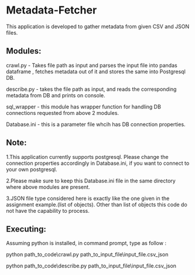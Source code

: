 # Metadata-Fetcher
This application is developed to gather metadata from given CSV and JSON files. 

## Modules:

crawl.py - Takes file path as input and parses the input file into pandas dataframe , fetches metadata out of it and stores the same into Postgresql DB.

describe.py - takes the file path as input, and reads the corresponding metadata from DB and prints on console.

sql_wrapper - this module has wrapper function for handling DB connections requested from above 2 modules.

Database.ini - this is a parameter file whcih has DB connection properties.

## Note: 
1.This application currently supports postgresql. Please change the connection properties accordingly in Database.ini, if you want to connect to your own postgresql.

2.Please make sure to keep this Database.ini file in the same directory where above modules are present.

3.JSON file type considered here is exactly like the one given in the assignment example.(list of objects). Other than list of objects this code do not have the capability to process.

## Executing:
Assuming python is installed, in command prompt, type as follow :

python path_to_code\crawl.py path_to_input_file\input_file.csv_json

python path_to_code\describe.py path_to_input_file\input_file.csv_json


